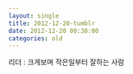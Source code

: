 ```yaml
---
layout: single
title: 2012-12-20-tumblr
date: 2012-12-20 00:38:00
categories: old
---
```

리더 : 크게보며 작은일부터 잘하는 사람

